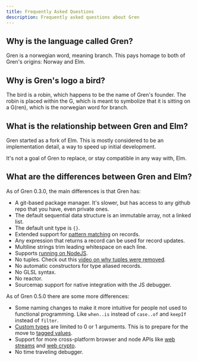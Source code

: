 ```yaml
---
title: Frequently Asked Questions
description: Frequently asked questions about Gren
---
```


## Why is the language called Gren?

Gren is a norwegian word, meaning branch. This pays homage to both of Gren's origins: Norway and Elm.

## Why is Gren's logo a bird?

The bird is a robin, which happens to be the name of Gren's founder. The robin is placed within the G, which is meant to symbolize that it is sitting on a G(ren), which is the norwegian word for branch.

## What is the relationship between Gren and Elm?

Gren started as a fork of Elm. This is mostly considered to be an implementation detail, a way to speed up initial development.

It's not a goal of Gren to replace, or stay compatible in any way with, Elm.

## What are the differences between Gren and Elm?

As of Gren 0.3.0, the main differences is that Gren has:

* A git-based package manager. It's slower, but has access to any github repo that you have, even private ones.
* The default sequential data structure is an immutable array, not a linked list.
* The default unit type is `{}`.
* Extended support for [pattern matching](/book/syntax/pattern_matching/) on records.
* Any expression that returns a record can be used for record updates.
* Multiline strings trim leading whitespace on each line.
* Supports [running on NodeJS](/book/applications/node/).
* No tuples. Check out this [video on why tuples were removed](https://youtu.be/Sl9HHo1qDk0?si=wiJjSEMyl0f6HqTn).
* No automatic constructors for type aliased records.
* No GLSL syntax.
* No reactor.
* Sourcemap support for native integration with the JS debugger.

As of Gren 0.5.0 there are some more differences:

* Some naming changes to make it more intuitive for people not used to functional programming.
  Like `when..is` instead of `case..of` and `keepIf` instead of `filter`.
* [Custom types](/book/syntax/custom_types/) are limited to 0 or 1 arguments.
  This is to prepare for the move to [tagged values](https://github.com/gren-lang/compiler/issues/218).
* Support for more cross-platform browser and node APIs like [web streams](https://packages.gren-lang.org/package/gren-lang/core/version/latest/module/Stream) and [web crypto](https://packages.gren-lang.org/package/gren-lang/core/version/latest/module/Crypto).
* No time traveling debugger.
